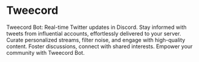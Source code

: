 # Tweecord
Tweecord Bot: Real-time Twitter updates in Discord. Stay informed with tweets from influential accounts, effortlessly delivered to your server. Curate personalized streams, filter noise, and engage with high-quality content. Foster discussions, connect with shared interests. Empower your community with Tweecord Bot.
